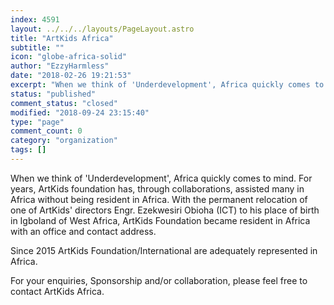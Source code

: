 ```yaml
---
index: 4591
layout: ../../../layouts/PageLayout.astro
title: "ArtKids Africa"
subtitle: ""
icon: "globe-africa-solid"
author: "EzzyHarmless"
date: "2018-02-26 19:21:53"
excerpt: "When we think of 'Underdevelopment', Africa quickly comes to mind. For years, ArtKids foundation has, through collaborations, assisted many in Africa without being resident in Africa. Since 2015 ArtKids Foundation/International are adequately represented in Africa."
status: "published"
comment_status: "closed"
modified: "2018-09-24 23:15:40"
type: "page"
comment_count: 0
category: "organization"
tags: []
---
```


When we think of 'Underdevelopment', Africa quickly comes to mind. For years, ArtKids foundation has, through collaborations, assisted many in Africa without being resident in Africa. With the permanent relocation of one of ArtKids' directors Engr. Ezekwesiri Obioha (ICT) to his place of birth in Igboland of West Africa, ArtKids Foundation became resident in Africa with an office and contact address.

Since 2015 ArtKids Foundation/International are adequately represented in Africa.

For your enquiries, Sponsorship and/or collaboration, please feel free to contact ArtKids Africa.